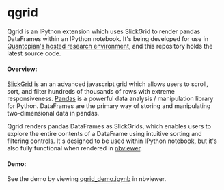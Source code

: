 qgrid
==============

Qgrid is an IPython extension which uses SlickGrid to render pandas DataFrames within an IPython notebook. It's 
being developed for use in [Quantopian's hosted research environment](https://www.quantopian.com/research), 
and this repository holds the latest source code.

#### Overview:
[SlickGrid](https://github.com/mleibman/SlickGrid) is an an advanced javascript grid which allows users to scroll, sort, 
and filter hundreds of thousands of rows with extreme responsiveness.  [Pandas](https://github.com/pydata/pandas) is a 
powerful data analysis / manipulation library for Python.  DataFrames are the primary way of storing and manipulating
two-dimensional data in pandas.

Qgrid renders pandas DataFrames as SlickGrids, which enables users to explore 
the entire contents of a DataFrame using intuitive sorting and filtering controls.  It's designed to be used within 
IPython notebook, but it's also fully functional when rendered in [nbviewer](http://nbviewer.ipython.org/github/quantopian/qgrid/blob/master/qgrid_demo.ipynb).

#### Demo:
See the demo by viewing [qgrid_demo.ipynb](http://nbviewer.ipython.org/github/quantopian/qgrid/blob/master/qgrid_demo.ipynb) in nbviewer.
